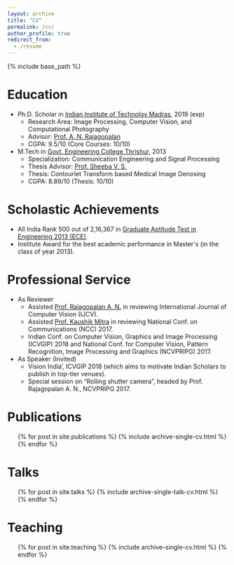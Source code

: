 ```yaml
---
layout: archive
title: "CV"
permalink: /cv/
author_profile: true
redirect_from:
  - /resume
---
```


{% include base_path %}

Education
======
* Ph.D. Scholar  in [Indian Institute of Technolgy Madras](https://www.iitm.ac.in/), 2019 (exp)
  * Research Area: Image Processing, Computer Vision, and Computational Photography
  * Advisor: [Prof. A. N. Rajagopalan](http://www.ee.iitm.ac.in/~raju/)
  * CGPA: 9.5/10 (Core Courses: 10/10)
* M.Tech in [Govt. Engineering College Thrishur](http://gectcr.ac.in/), 2013
  * Specialization: Communication Engineering and Signal Processing
  * Thesis Advisor: [Prof. Sheeba V. S.](http://gectcr.ac.in/about-us/principals-profile/)
  * Thesis: Contourlet Transform based Medical Image Denosing
  * CGPA: 8.89/10 (Thesis: 10/10)


Scholastic Achievements
======
* All India Rank 500 out of 2,16,367 in [Graduate Aptitude Test in Engineering 2013 (ECE)](https://en.wikipedia.org/wiki/Graduate_Aptitude_Test_in_Engineering).
* Institute Award for the best academic performance in Master's (in the class of year 2013).

Professional Service
======
* As Reviewer
  * Assisted [Prof. Rajagopalan A. N.](http://www.ee.iitm.ac.in/~raju/) in reviewing International Journal of Computer Vision (IJCV).
  * Assisted [Prof. Kaushik Mitra](http://www.ee.iitm.ac.in/kmitra/) in reviewing National Conf. on Communications (NCC) 2017.
  * Indian Conf. on Computer Vision, Graphics and Image Processing (ICVGIP) 2018 and National Conf. for Computer Vision, Pattern Recognition, Image Processing and Graphics (NCVPRIPG) 2017.
* As Speaker (Invited)
  * Vision India’, ICVGIP 2018 (which aims to motivate Indian Scholars to publish in top-tier venues).
  * Special session on “Rolling shutter camera”, headed by Prof. Rajagopalan A. N., NCVPRIPG 2017.
 
  
Publications
======
  <ul>{% for post in site.publications %}
    {% include archive-single-cv.html %}
  {% endfor %}</ul>
  
Talks
======
  <ul>{% for post in site.talks %}
    {% include archive-single-talk-cv.html %}
  {% endfor %}</ul>
  
Teaching
======
  <ul>{% for post in site.teaching %}
    {% include archive-single-cv.html %}
  {% endfor %}</ul>
  

